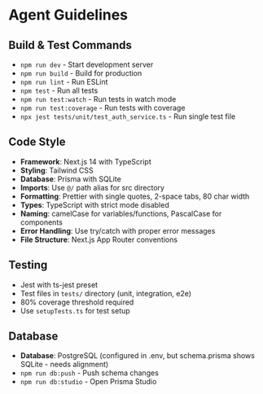 # Agent Guidelines

## Build & Test Commands

- `npm run dev` - Start development server
- `npm run build` - Build for production
- `npm run lint` - Run ESLint
- `npm test` - Run all tests
- `npm run test:watch` - Run tests in watch mode
- `npm run test:coverage` - Run tests with coverage
- `npx jest tests/unit/test_auth_service.ts` - Run single test file

## Code Style

- **Framework**: Next.js 14 with TypeScript
- **Styling**: Tailwind CSS
- **Database**: Prisma with SQLite
- **Imports**: Use `@/` path alias for src directory
- **Formatting**: Prettier with single quotes, 2-space tabs, 80 char width
- **Types**: TypeScript with strict mode disabled
- **Naming**: camelCase for variables/functions, PascalCase for components
- **Error Handling**: Use try/catch with proper error messages
- **File Structure**: Next.js App Router conventions

## Testing

- Jest with ts-jest preset
- Test files in `tests/` directory (unit, integration, e2e)
- 80% coverage threshold required
- Use `setupTests.ts` for test setup

## Database

- **Database**: PostgreSQL (configured in .env, but schema.prisma shows SQLite - needs alignment)
- `npm run db:push` - Push schema changes
- `npm run db:studio` - Open Prisma Studio
